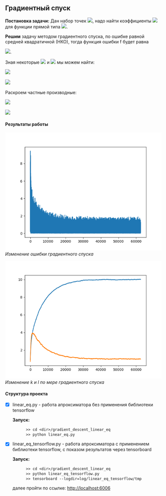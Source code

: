 ## Градиентный спуск 

<b>Постановка задачи:</b> Дан набор точек <img src="https://latex.codecogs.com/svg.latex?(x,y)"/>, надо найти коэффициенты <img src="https://latex.codecogs.com/svg.latex?(k,l)" />   для функции прямой типа
<img src="https://latex.codecogs.com/svg.latex?y=kx+l"/>.  


<b>Решим</b> задачу методом градиентного спуска, по ошибке равной средней квадратичной (НКО), тогда функция ошибки f будет равна

<img src="https://latex.codecogs.com/svg.latex?f(k,l)=(kx+l-y)^2"/>.  


Зная некоторые 
<img src="https://latex.codecogs.com/svg.latex?k_i"/> 
и <img src="https://latex.codecogs.com/svg.latex?l_i"/> 
 мы можем найти:
 
<img src="https://latex.codecogs.com/svg.latex?k_{i+1}=k_i-\lambda%20f'_k(k_i,l_i)"/> <br>
 
<img src="https://latex.codecogs.com/svg.latex?l_{i+1}=l_i-\lambda%20f'_l(k_i,l_i)"/> <br>
 
Раскроем частные производные: 

<img src="https://latex.codecogs.com/svg.latex?k_{i+1}=k_i-2\lambda%20x(k_i%20x+l_i-y)"/> <br>
 
<img src="https://latex.codecogs.com/svg.latex?l_{i+1}=l_i-2\lambda(k_i%20x+l_i-y)"/> <br>
 



#### Результаты работы 

![](log/linear_eq/loss_scalars.png)<br>
*Изменение ошибки градиентного спуска*
    
    
![](log/linear_eq/k_l_scalars.png)<br>
*Изменение k и l по мере градиентного спуска*

 

 

#### Структура проекта

* [X] linear_eq.py - работа апроксиматора без применения библиотеки tensorflow
     
     <b>Запуск:</b>
            
            >> cd <dir>/gradient_descent_linear_eq    
            >> python linear_eq.py
                 
  
     
     
* [X] linear_eq_tensorflow.py - работа апроксиматора с применением библиотеки tensorflow, с показом результатов через tensorboard 
 
     <b>Запуск:</b>
     
            >> cd <dir>/gradient_descent_linear_eq
            >> python linear_eq_tensorflow.py
            >> tensorboard --logdir=log/linear_eq_tensorflow/tmp 
        
     далее пройти по ссылке: [http://localhost:6006](http://localhost:6006)
